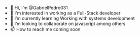 - 👋 Hi, I’m @GabrielPedro031
- 👀 I'm interested in working as a Full-Stack developer
- 🌱 I’m currently learning Working with systems development
- 💞️ I’m looking to collaborate on javascript among others
- 📫 How to reach me coming soon

<!---
GabrielPedro031/GabrielPedro031 is a ✨ special ✨ repository because its `README.md` (this file) appears on your GitHub profile.
You can click the Preview link to take a look at your changes.
--->
